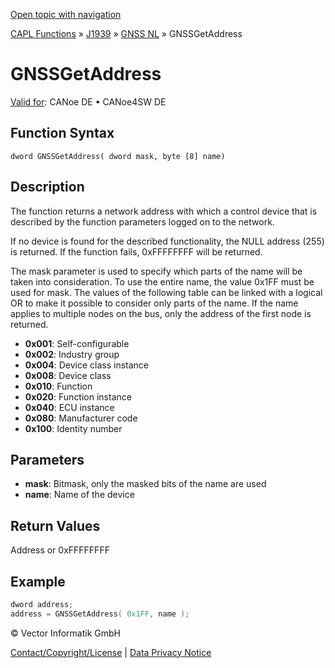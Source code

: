 [Open topic with navigation](../../../../../../CANoeDEFamily.htm#Topics/CAPLFunctions/J1939/GNSSNodeLayer/Functions/CAPLfunctionGNSSgetaddress.md)

[CAPL Functions](../../../CAPLfunctions.md) » [J1939](../../CAPLfunctionsJ1939StartPage.md) » [GNSS NL](../CAPLfunctionsGNSSNLOverview.md) » GNSSGetAddress

# GNSSGetAddress

[Valid for](../../../../Shared/FeatureAvailability.md):  CANoe DE • CANoe4SW DE

## Function Syntax

`dword GNSSGetAddress( dword mask, byte [8] name)`

## Description

The function returns a network address with which a control device that is described by the function parameters logged on to the network.

If no device is found for the described functionality, the NULL address (255) is returned. If the function fails, 0xFFFFFFFF will be returned.

The mask parameter is used to specify which parts of the name will be taken into consideration. To use the entire name, the value 0x1FF must be used for mask. The values of the following table can be linked with a logical OR to make it possible to consider only parts of the name. If the name applies to multiple nodes on the bus, only the address of the first node is returned.

- **0x001**: Self-configurable
- **0x002**: Industry group
- **0x004**: Device class instance
- **0x008**: Device class
- **0x010**: Function
- **0x020**: Function instance
- **0x040**: ECU instance
- **0x080**: Manufacturer code
- **0x100**: Identity number

## Parameters

- **mask**: Bitmask, only the masked bits of the name are used
- **name**: Name of the device

## Return Values

Address or 0xFFFFFFFF

## Example

```c
dword address;
address = GNSSGetAddress( 0x1FF, name );
```

© Vector Informatik GmbH

[Contact/Copyright/License](../../../../Shared/ContactCopyrightLicense.md) | [Data Privacy Notice](https://www.vector.com/int/en/company/get-info/privacy-policy/)